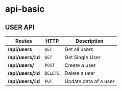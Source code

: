 # api-basic

## USER API

Routes | HTTP | Description
--- | --- | ---
**/api/users** | `GET` | Get all users
**/api/users/:id** | `GET` | Get Single User
**/api/users/** | `POST` | Create a user
**/api/users/:id** | `DELETE` | Delete a user
**/api/users/:id** | `PUT` | Update data of a user
